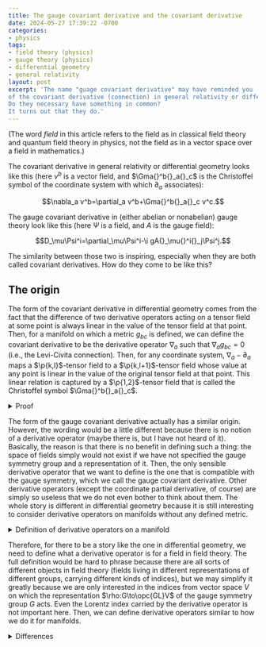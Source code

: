 ```yaml
---
title: The gauge covariant derivative and the covariant derivative
date: 2024-05-27 17:39:22 -0700
categories:
- physics
tags:
- field theory (physics)
- gauge theory (physics)
- differential geometry
- general relativity
layout: post
excerpt: 'The name "guage covariant derivative" may have reminded you
of the covariant derivative (connection) in general relativity or differential geometry.
Do they necessary have something in common?
It turns out that they do.'
---
```


(The word *field* in this article refers to the field as in classical field theory and quantum field theory in physics,
not the field as in a vector space over a field in mathematics.)

The covariant derivative in general relativity or differential geometry looks like this
(here $v^b$ is a vector field, and $\Gma{}^b{}_a{}_c$ is
the Christoffel symbol of the coordinate system with which $\partial_a$ associates):

$$\nabla_a v^b=\partial_a v^b+\Gma{}^b{}_a{}_c v^c.$$

The gauge covariant derivative in (either abelian or nonabelian) gauge theory look like this
(here $\Psi$ is a field, and $A$ is the gauge field):

$$D_\mu\Psi^i=\partial_\mu\Psi^i-\i gA{}_\mu{}^i{}_j\Psi^j.$$

The similarity between those two is inspiring,
especially when they are both called covariant derivatives.
How do they come to be like this?

## The origin

The form of the covariant derivative in differential geometry
comes from the fact that the difference of two derivative operators
acting on a tensor field at some point
is always linear in the value of the tensor field at that point.
Then, for a manifold on which a metric $g_{bc}$ is defined,
we can define the covariant derivative to be the derivative operator
$\nabla_a$ such that $\nabla_a g_{bc}=0$ (i.e., the Levi-Civita connection).
Then, for any coordinate system, $\nabla_a-\partial_a$
maps a $\p{k,l}$-tensor field to a $\p{k,l+1}$-tensor field
whose value at any point is linear in the value of the original tensor field at that point.
This linear relation is captured by a $\p{1,2}$-tensor field
that is called the Christoffel symbol $\Gma{}^b{}_a{}_c$.

<details><summary>Proof</summary>

We can prove that, for any two derivative operators $\nabla_a$ and $\tilde\nabla_a$ on the manifold $M$,
and for two covector fields $\omg_b$ and $\omg'_b$ on $M$,
as long as $\abar{\omg_b}p=\abar{\omg'_b}p$ for some $p\in M$, we have

$$\abar{\p{\tilde\nabla_a-\nabla_a}\omg_b}p
=\abar{\p{\tilde\nabla_a-\nabla_a}\omg'_b}p.$$

*Proof.*
Define $\Omg_b\ceq\omg_b'-\omg_b$.
Then, we just need to prove that

$$\abar{\nabla_a\Omg_b}p=\abar{\tilde\nabla_a\Omg_b}p$$

whenever $\abar{\Omg_b}p=0$.

Now, expand $\Omg_b$ in the basis $\B{\p{\d x^\mu}_b}$:

$$\Omg_b=\Omg_\mu\p{\d x^\mu}_b,$$

where $\Omg_\mu$ are components of $\Omg_b$ in this basis.
Then, by Leibniz's product rule,

$$\abar{\nabla_a\Omg_b}p=\abar{\nabla_a\p{\Omg_\mu\p{\d x^\mu}_b}}p
=\underbrace{\abar{\Omg_\mu}p}_0\abar{\nabla_a\p{\d x^\mu}_b}p
+\abar{\p{\d x^\mu}_b}p\abar{\nabla_a\Omg_\mu}p
=\abar{\p{\d x^\mu}_b}p\abar{\nabla_a\Omg_\mu}p.$$

Similarly,

$$\abar{\tilde\nabla_a\Omg_b}p=\abar{\p{\d x^\mu}_b}p\abar{\tilde\nabla_a\Omg_\mu}p.$$

Because $\Omg_\mu$ is just a scalar field on $M$, we have
$\abar{\nabla_a\Omg_\mu}p=\abar{\tilde\nabla_a\Omg_\mu}p$.
Therefore, $\abar{\nabla_a\Omg_b}p=\abar{\tilde\nabla_a\Omg_b}p$.
{% qed %}

Because $\p{\nabla_a-\tilde\nabla_a}\omg_b$ is linear in $\omg_b$,
we then must have $\abar{\p{\nabla_a-\tilde\nabla_a}\omg_b}p$
linear in $\abar{\omg_b}p$.
This linear relation can be encoded into a tensor
$\abar{C{}^c{}_a{}_b}p$ such that

$$\abar{\p{\nabla_a-\tilde\nabla_a}\omg_b}p=\abar{C{}^c{}_a{}_b}p\abar{\omg_c}p.$$

Because such a tensor exists for any $p$, we can define a tensor field $C{}^c{}_a{}_b$ such that

$$\p{\nabla_a-\tilde\nabla_a}\omg_b=C{}^c{}_a{}_b\omg_c.$$

Spcecially, when $\nabla_a$ is the covariant derivative (the Levi-Civita connection)
and $\tilde\nabla_a$ is the coordinate partial derivative,
we have $C{}^c{}_a{}_b=\Gma{}^c{}_a{}_b$ called the Christoffel symbol.
This conclusion can be generalized to any tensor field.

</details>

The form of the gauge covariant derivative actually has a similar origin.
However, the wording would be a little different because there is no notion of a derivative operator
(maybe there is, but I have not heard of it).
Basically, the reason is that there is no benefit in defining such a thing:
the space of fields simply would not exist if we have not specified
the gauge symmetry group and a representation of it.
Then, the only sensible derivative operator that we want to define
is the one that is compatible with the gauge symmetry,
which we call the gauge covariant derivative.
Other derivative operators (except the coordinate partial derivative, of course)
are simply so useless that we do not even bother to think about them.
The whole story is different in differential geometry
because it is still interesting to consider derivative operators
on manifolds without any defined metric.

<details><summary>Definition of derivative operators on a manifold</summary>

Let $M$ be a manifold.
Let $\fc{\mscr F}{k,l}$ be the set of all $\p{k,l}$-tensor fields
that are $\mrm C^1$ on $M$.
A map $\nabla$ is called a (torsion-free) derivative operator on $M$ iff,
for any $k,l\in\bN$, it maps $\fc{\mscr F}{k,l}$ to $\fc{\mscr F}{k,l+1}$,
and it satisfies the following properties:

- It is linear;
- It satisfies the Leibniz product rule (w.r.t. the tensor product);
- It is compatible with index contraction
(contracting indices before or after applying $\nabla$ gives the same result);
- For any $v\in\fc{\mscr F}{1,0}$ (tangent vector field) and $f\in\fc{\mscr F}{0,0}$ (scalar field),
$\fc vf=v^a\nabla_af$;
- It is torsion-free.

</details>

Therefore, for there to be a story like the one in differential geometry,
we need to define what a derivative operator is for a field in field theory.
The full definition would be hard to phrase because
there are all sorts of different objects in field theory
(fields living in different representations of different groups,
carrying different kinds of indices),
but we may simplify it greatly because we are only interested in
the indices from vector space $V$ on which the representation
$\rho:G\to\opc{GL}V$ of the gauge symmetry group $G$ acts.
Even the Lorentz index carried by the derivative operator is not important here.
Then, we can define derivative operators similar to how we do it for manifolds.

<details><summary>Differences</summary>

However, there are some differences between the situations in gauge theory and in differential geometry.
This makes some of the properties that I listed above about the derivative operators
for a manifold not applicable to the derivative operators in gauge theory:

- The compatibility between the derivative operator
and the directional derivative (the property that says $\fc vf=v^a\nabla_af$)
is now nonsense because we now do not let the derivative operator carry a index.
We can simply throw away this property because it would be related
to contracting with Lorentz vectors anyway, which is not important here.
- The torsion-free property is also nonsense because we do not have a notion of torsion
again due to the lack of the index carried by the derivative operator.
We can throw away this property as well.
Actually, if we were to include the Lorentz index,
the torsion-free property would be violated
(otherwise the field strength $F_{\mu\nu}$ cannot come to be).

</details>
